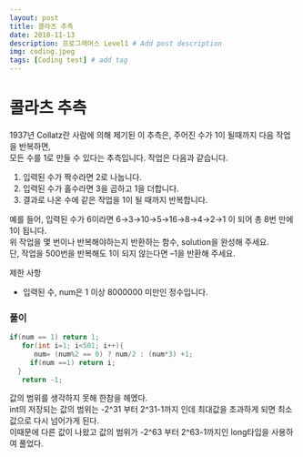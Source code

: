 ```yaml
---
layout: post
title: 콜라츠 추측
date: 2018-11-13
description: 프로그래머스 Level1 # Add post description
img: coding.jpeg
tags: [Coding test] # add tag
---
```


# 콜라츠 추측
1937년 Collatz란 사람에 의해 제기된 이 추측은, 주어진 수가 1이 될때까지 다음 작업을 반복하면,  
모든 수를 1로 만들 수 있다는 추측입니다. 작업은 다음과 같습니다.

1. 입력된 수가 짝수라면 2로 나눕니다.  
2. 입력된 수가 홀수라면 3을 곱하고 1을 더합니다.  
3. 결과로 나온 수에 같은 작업을 1이 될 때까지 반복합니다.  

예를 들어, 입력된 수가 6이라면 6→3→10→5→16→8→4→2→1 이 되어 총 8번 만에 1이 됩니다.  
위 작업을 몇 번이나 반복해야하는지 반환하는 함수, solution을 완성해 주세요.  
단, 작업을 500번을 반복해도 1이 되지 않는다면 –1을 반환해 주세요.

제한 사항
- 입력된 수, num은 1 이상 8000000 미만인 정수입니다.

### 풀이

~~~java
if(num == 1) return 1;
   for(int i=1; i<501; i++){
      num= (num%2 == 0) ? num/2 : (num*3) +1;
     if(num ==1) return i;
  }
   return -1;
~~~

값의 범위를 생각하지 못해 한참을 헤멨다.  
int의 저장되는 값의 범위는 -2^31 부터 2^31-1까지 인데 최대값을 초과하게 되면 최소값으로 다시 넘어가게 된다.  
이때문에 다른 값이 나왔고 값의 범위가 -2^63 부터 2^63-1까지인 long타입을 사용하여 풀었다.
